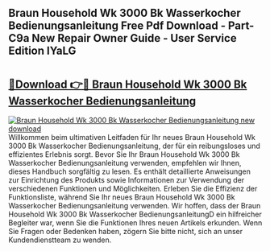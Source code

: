 ## Braun Household Wk 3000 Bk Wasserkocher Bedienungsanleitung Free Pdf Download - Part-C9a New Repair Owner Guide - User Service Edition IYaLG

# <h2><a href="http://df63qd.blite.top/?on=Braun+Household+Wk+3000+Bk+Wasserkocher+Bedienungsanleitung">🔗Download 👉🔴 Braun Household Wk 3000 Bk Wasserkocher Bedienungsanleitung</a></h2>

[![Braun Household Wk 3000 Bk Wasserkocher Bedienungsanleitung new download](https://i.imgur.com/lujVjoI.png)](http://df63qd.blite.top/?on=Braun+Household+Wk+3000+Bk+Wasserkocher+Bedienungsanleitung)
Willkommen beim ultimativen Leitfaden für Ihr neues Braun Household Wk 3000 Bk Wasserkocher Bedienungsanleitung, der für ein reibungsloses und effizientes Erlebnis sorgt. Bevor Sie Ihr Braun Household Wk 3000 Bk Wasserkocher Bedienungsanleitung verwenden, empfehlen wir Ihnen, dieses Handbuch sorgfältig zu lesen. Es enthält detaillierte Anweisungen zur Einrichtung des Produkts sowie Informationen zur Verwendung der verschiedenen Funktionen und Möglichkeiten. Erleben Sie die Effizienz der Funktionsliste, während Sie Ihr neues Braun Household Wk 3000 Bk Wasserkocher Bedienungsanleitung verwenden. Wir hoffen, dass der Braun Household Wk 3000 Bk Wasserkocher BedienungsanleitungD ein hilfreicher Begleiter war, wenn Sie die Funktionen Ihres neuen Artikels erkunden. Wenn Sie Fragen oder Bedenken haben, zögern Sie bitte nicht, sich an unser Kundendienstteam zu wenden.
